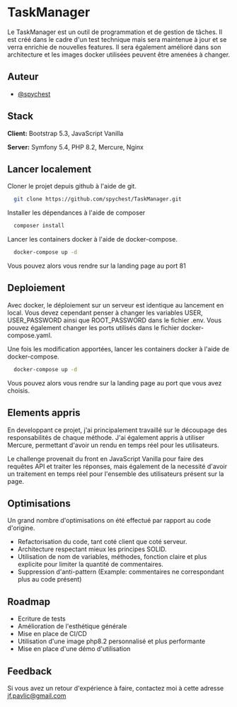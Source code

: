 
# TaskManager
Le TaskManager est un outil de programmation et de gestion de tâches. 
Il est créé dans le cadre d'un test technique mais sera maintenue à jour et se verra 
enrichie de nouvelles features. Il sera également amélioré dans son architecture et les 
images docker utilisées peuvent être amenées à changer.

## Auteur
- [@spychest](https://www.github.com/spychest)


## Stack
**Client:** Bootstrap 5.3, JavaScript Vanilla

**Server:** Symfony 5.4, PHP 8.2, Mercure, Nginx

## Lancer localement
Cloner le projet depuis github à l'aide de git.
```bash
  git clone https://github.com/spychest/TaskManager.git
```
Installer les dépendances à l'aide de composer
```bash
  composer install
```
Lancer les containers docker à l'aide de docker-compose.
```bash
  docker-compose up -d
```
Vous pouvez alors vous rendre sur la landing page au port 81


## Deploiement
Avec docker, le déploiement sur un serveur est identique au lancement en local. 
Vous devez cependant penser à changer les variables USER, USER_PASSWORD ainsi que 
ROOT_PASSWORD dans le fichier .env. Vous pouvez également changer les ports utilisés 
dans le fichier docker-compose.yaml.

Une fois les modification apportées, lancer les containers docker à l'aide de 
docker-compose.
```bash
  docker-compose up -d
```
Vous pouvez alors vous rendre sur la landing page au port que vous avez choisis.

## Elements appris
En developpant ce projet, j'ai principalement travaillé sur le découpage des 
responsabilités de chaque méthode. J'ai également appris à utiliser Mercure, 
permettant d'avoir un rendu en temps réel pour les utilisateurs.

Le challenge provenait du front en JavaScript Vanilla pour faire des requêtes API et 
traiter les réponses, mais également de la necessité d'avoir un traitement en temps 
réel pour l'ensemble des utilisateurs présent sur la page.

## Optimisations
Un grand nombre d'optimisations on été effectué par rapport au code d'origine.
- Refactorisation du code, tant coté client que coté serveur. 
- Architecture respectant mieux les principes SOLID. 
- Utilisation de nom de variables, méthodes, fonction claire et plus explicite pour limiter la quantité de commentaires.
- Suppression d'anti-pattern (Example: commentaires ne correspondant plus au code présent)

## Roadmap
- Ecriture de tests
- Amélioration de l'esthétique générale
- Mise en place de CI/CD
- Utilisation d'une image php8.2 personnalisé et plus performante
- Mise en place d'une démo d'utilisation


## Feedback
Si vous avez un retour d'expérience à faire, contactez moi à cette adresse jf.pavlic@gmail.com
